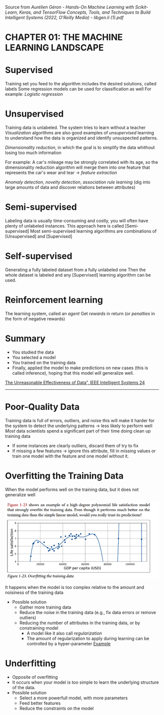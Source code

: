 Source from _Aurélien Géron - Hands-On Machine Learning with Scikit-Learn, Keras, and TensorFlow Concepts, Tools, and Techniques to Build Intelligent Systems (2022, O'Reilly Media) - libgen.li (1).pdf_
# CHAPTER 01: THE MACHINE LEARNING LANDSCAPE
# Supervised
Training set you feed to the algorithm includes the desired solutions, called labels
Some regression models can be used for classification as well
For example: *Logistic regression*
# Unsupervised
Training data is unlabeled. The system tries to learn without a teacher
_Visualization_ algorithms are also good examples of *unsupervised* learning to understand how the data is organized and identify unsuspected patterns.

_Dimensionality reduction_, in which the goal is to simplify the data whithout losing too much information

For example: A car's mileage may be strongly correlated with its age, so the dimensionality reduction algorithm will merge them into one feature that represents the car's wear and tear -> _feature extraction_

_Anomaly detection_, _novelty detection_, _association rule learning_ (dig into large amounts of data and discover relations between attributes)

# Semi-supervised
Labeling data is usually time-consuming and costly, you will often have plenty of unlabeled instances. This approach here is called [Semi-supervised]
Most semi-supervised learning algorithms are combinations of [Unsupervised] and [Supervised]

# Self-supervised
Generating a fully labeled dataset from a fully unlabeled one
Then the whole dataset is labeled and any [Supervised] learning algorithm can be used.

# Reinforcement learning
The learning system, called an _agent_
Get _rewards_ in return (or _penalties_ in the form of negative rewards)

# Summary
- You studied the data
- You selected a model
- You trained on the training data
- Finally, applied the model to make predictions on new cases (this is called inference), hoping that this model will generalize well.

[ The Unreasonable Effectiveness of Data”, IEEE Intelligent Systems 24 ](https://github.com/florian/reading-notes/blob/master/papers/001_The_Unreasonable_Effectiveness_of_Data.md)

---

# Poor-Quality Data

Training data is full of errors, outliers, and noise this will make it harder for the system to detect the underlying patterns -> less likely to perform well
_Most_ data scientists spend a significant part of their time doing clean up training data

- If some instances are clearly outliers, discard them of try to fix
- If missing a few features -> ignore this attribute, fill in missing values or train one model with the feature and one model without it.

# Overfitting the Training Data

When the model performs well on the training data, but it does not generalize well 

![Example](./images/overfitting.png)

It happens when the model is too complex relative to the amount and noisiness of the training data
* Possible solution
    * Gather more training data
    * Reduce the noise in the training data (e.g., fix data errors or remove outliers)
    * Reducing the number of attributes in the training data, or by constraining model
        * A model like it also call _regularization_
        * The amount of regularization to apply during learning can be controlled by a hyper-parameter
        [Example](./images/regulaziration_model.png)
# Underfitting
* Opposite of overfitting
* It occurs when your model is too simple to learn the underlying structure of the data.
* Possible solution
    * Select a more powerfull model, with more parameters
    * Feed better features
    * Reduce the constraints on the model
